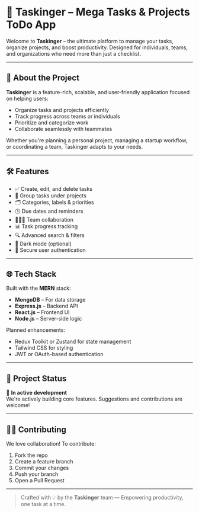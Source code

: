 # 🧠 Taskinger – Mega Tasks & Projects ToDo App

Welcome to **Taskinger** – the ultimate platform to manage your tasks, organize projects, and boost productivity. Designed for individuals, teams, and organizations who need more than just a checklist.

---

## 🚀 About the Project

**Taskinger** is a feature-rich, scalable, and user-friendly application focused on helping users:

- Organize tasks and projects efficiently  
- Track progress across teams or individuals  
- Prioritize and categorize work  
- Collaborate seamlessly with teammates

Whether you're planning a personal project, managing a startup workflow, or coordinating a team, Taskinger adapts to your needs.

---

## 🛠️ Features

- ✅ Create, edit, and delete tasks  
- 📁 Group tasks under projects  
- 🗂️ Categories, labels & priorities  
- 🕒 Due dates and reminders  
- 🧑‍🤝‍🧑 Team collaboration  
- 📊 Task progress tracking  
- 🔍 Advanced search & filters  
- 🌙 Dark mode (optional)  
- 🔐 Secure user authentication  

---

## 🌐 Tech Stack

Built with the **MERN** stack:

- **MongoDB** – For data storage  
- **Express.js** – Backend API  
- **React.js** – Frontend UI  
- **Node.js** – Server-side logic  

Planned enhancements:

- Redux Toolkit or Zustand for state management  
- Tailwind CSS for styling  
- JWT or OAuth-based authentication  

---

## 🚧 Project Status

🔧 **In active development**  
We're actively building core features. Suggestions and contributions are welcome!

---

## 🧑‍💻 Contributing

We love collaboration! To contribute:

1. Fork the repo  
2. Create a feature branch  
3. Commit your changes  
4. Push your branch  
5. Open a Pull Request


---

> Crafted with 💡 by the **Taskinger** team — Empowering productivity, one task at a time.
